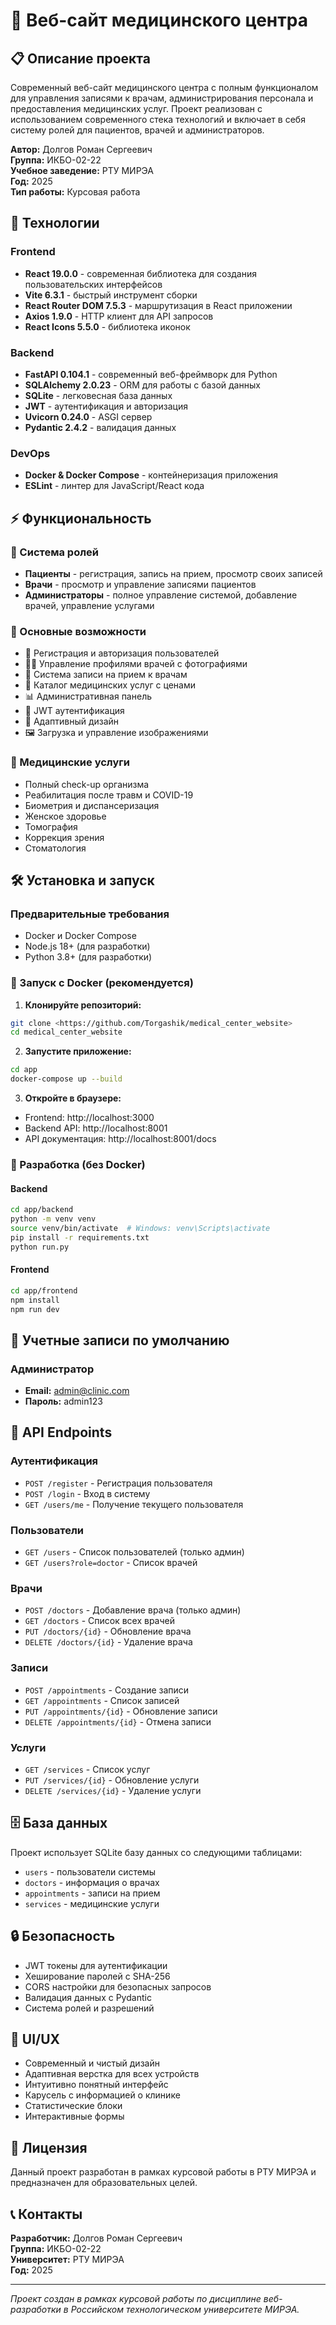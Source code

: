 # 🏥 Веб-сайт медицинского центра

## 📋 Описание проекта

Современный веб-сайт медицинского центра с полным функционалом для управления записями к врачам, администрирования персонала и предоставления медицинских услуг. Проект реализован с использованием современного стека технологий и включает в себя систему ролей для пациентов, врачей и администраторов.

**Автор:** Долгов Роман Сергеевич  
**Группа:** ИКБО-02-22  
**Учебное заведение:** РТУ МИРЭА  
**Год:** 2025  
**Тип работы:** Курсовая работа

## 🚀 Технологии

### Frontend
- **React 19.0.0** - современная библиотека для создания пользовательских интерфейсов
- **Vite 6.3.1** - быстрый инструмент сборки
- **React Router DOM 7.5.3** - маршрутизация в React приложении
- **Axios 1.9.0** - HTTP клиент для API запросов
- **React Icons 5.5.0** - библиотека иконок

### Backend
- **FastAPI 0.104.1** - современный веб-фреймворк для Python
- **SQLAlchemy 2.0.23** - ORM для работы с базой данных
- **SQLite** - легковесная база данных
- **JWT** - аутентификация и авторизация
- **Uvicorn 0.24.0** - ASGI сервер
- **Pydantic 2.4.2** - валидация данных

### DevOps
- **Docker & Docker Compose** - контейнеризация приложения
- **ESLint** - линтер для JavaScript/React кода

## ⚡ Функциональность

### 👥 Система ролей
- **Пациенты** - регистрация, запись на прием, просмотр своих записей
- **Врачи** - просмотр и управление записями пациентов
- **Администраторы** - полное управление системой, добавление врачей, управление услугами

### 🔧 Основные возможности
- 📝 Регистрация и авторизация пользователей
- 👨‍⚕️ Управление профилями врачей с фотографиями
- 📅 Система записи на прием к врачам
- 💼 Каталог медицинских услуг с ценами
- 📊 Административная панель
- 🔐 JWT аутентификация
- 📱 Адаптивный дизайн
- 🖼️ Загрузка и управление изображениями

### 🏥 Медицинские услуги
- Полный check-up организма
- Реабилитация после травм и COVID-19
- Биометрия и диспансеризация
- Женское здоровье
- Томография
- Коррекция зрения
- Стоматология

## 🛠️ Установка и запуск

### Предварительные требования
- Docker и Docker Compose
- Node.js 18+ (для разработки)
- Python 3.8+ (для разработки)

### 🐳 Запуск с Docker (рекомендуется)

1. **Клонируйте репозиторий:**
```bash
git clone <https://github.com/Torgashik/medical_center_website>
cd medical_center_website
```

2. **Запустите приложение:**
```bash
cd app
docker-compose up --build
```

3. **Откройте в браузере:**
- Frontend: http://localhost:3000
- Backend API: http://localhost:8001
- API документация: http://localhost:8001/docs

### 🔧 Разработка (без Docker)

#### Backend
```bash
cd app/backend
python -m venv venv
source venv/bin/activate  # Windows: venv\Scripts\activate
pip install -r requirements.txt
python run.py
```

#### Frontend
```bash
cd app/frontend
npm install
npm run dev
```

## 👤 Учетные записи по умолчанию

### Администратор
- **Email:** admin@clinic.com
- **Пароль:** admin123

## 📡 API Endpoints

### Аутентификация
- `POST /register` - Регистрация пользователя
- `POST /login` - Вход в систему
- `GET /users/me` - Получение текущего пользователя

### Пользователи
- `GET /users` - Список пользователей (только админ)
- `GET /users?role=doctor` - Список врачей

### Врачи
- `POST /doctors` - Добавление врача (только админ)
- `GET /doctors` - Список всех врачей
- `PUT /doctors/{id}` - Обновление врача
- `DELETE /doctors/{id}` - Удаление врача

### Записи
- `POST /appointments` - Создание записи
- `GET /appointments` - Список записей
- `PUT /appointments/{id}` - Обновление записи
- `DELETE /appointments/{id}` - Отмена записи

### Услуги
- `GET /services` - Список услуг
- `PUT /services/{id}` - Обновление услуги
- `DELETE /services/{id}` - Удаление услуги

## 🗄️ База данных

Проект использует SQLite базу данных со следующими таблицами:
- `users` - пользователи системы
- `doctors` - информация о врачах
- `appointments` - записи на прием
- `services` - медицинские услуги

## 🔒 Безопасность

- JWT токены для аутентификации
- Хеширование паролей с SHA-256
- CORS настройки для безопасных запросов
- Валидация данных с Pydantic
- Система ролей и разрешений

## 🎨 UI/UX

- Современный и чистый дизайн
- Адаптивная верстка для всех устройств
- Интуитивно понятный интерфейс
- Карусель с информацией о клинике
- Статистические блоки
- Интерактивные формы

## 📝 Лицензия

Данный проект разработан в рамках курсовой работы в РТУ МИРЭА и предназначен для образовательных целей.

## 📞 Контакты

**Разработчик:** Долгов Роман Сергеевич  
**Группа:** ИКБО-02-22  
**Университет:** РТУ МИРЭА  
**Год:** 2025

---

*Проект создан в рамках курсовой работы по дисциплине веб-разработки в Российском технологическом университете МИРЭА.* 
